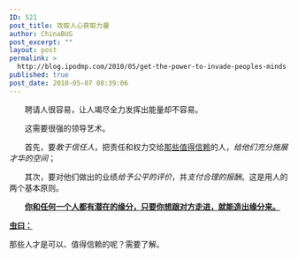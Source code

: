 ```yaml
---
ID: 521
post_title: 攻取人心获取力量
author: ChinaBUG
post_excerpt: ""
layout: post
permalink: >
  http://blog.ipodmp.com/2010/05/get-the-power-to-invade-peoples-minds.html
published: true
post_date: 2010-05-07 08:39:06
---
```

　　聘请人很容易，让人竭尽全力发挥出能量却不容易。

　　这需要很强的领导艺术。

　　首先，要<em>敢于信任人</em>，把责任和权力交给<span style="text-decoration: underline;">那些值得信赖</span>的人，<em>给他们充分施展才华的空间</em>；

　　其次，要对他们做出的业绩<em>给予公平的评价</em>，并<em>支付合理的报酬</em>。这是用人的两个基本原则。

　　<span style="text-decoration: underline;"><strong>你和任何一个人都有潜在的缘分，只要你想跟对方走进，就能造出缘分来。</strong></span>

<strong><span style="text-decoration: underline;">虫曰：</span></strong>

那些人才是可以、值得信赖的呢？需要了解。